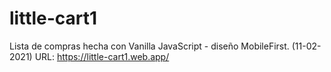 # little-cart1
Lista de compras hecha con Vanilla JavaScript - diseño MobileFirst. (11-02-2021)
URL: https://little-cart1.web.app/

